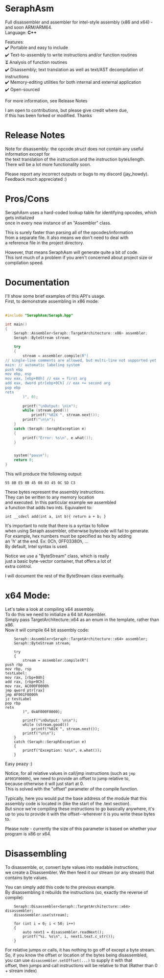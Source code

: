 # SeraphAsm

Full disassembler and assembler for intel-style assembly (x86 and x64) - and soon ARM/ARM64.<br>
Language: <b>C++</b><br>

Features:<br>
✔️ Portable and easy to include<br>
✔️ Text-to-assembly to write instructions and/or function routines<br>
⏳ Analysis of function routines<br>
✔️ Disassembly; text translation as well as text/AST decompilation of instructions<br>
✔️ Memory-editing utilities for both internal and external application<br>
✔️ Open-sourced<br>

For more information, see Release Notes<br>

I am open to contributions, but please give credit where due,<br>
if this has been forked or modified. Thanks<br>

# Release Notes

Note for disassembly: the opcode struct does not contain any useful information except for<br>
the text translation of the instruction and the instruction bytes/length.<br>
There will be a lot more functionality soon.<br>

Please report any incorrect outputs or bugs to my discord (jay_howdy).<br>
Feedback much appreciated :)<br>

# Pros/Cons

SeraphAsm uses a hard-coded lookup table for identifying opcodes, which gets initialized<br>
once in every new instance of an "Assembler" class.<br>

This is surely faster than parsing all of the opcodes/information<br>
from a separate file. It also means we don't need to deal with<br>
a reference file in the project directory.<br>

However, that means SeraphAsm will generate quite a bit of code.<br>
This isnt much of a problem if you aren't concerned about project size or compilation speed.<br>

# Documentation

I'll show some brief examples of this API's usage.<br>
First, to demonstrate assembling in x86 mode:<br>
<br>

```cpp
#include "SeraphAsm/Seraph.hpp"

int main()
{
	Seraph::Assembler<Seraph::TargetArchitecture::x86> assembler;
	Seraph::ByteStream stream;

	try
	{
		stream = assembler.compile(R"(
// single-line comments are allowed, but multi-line not supported yet
main: // automatic labeling system
push ebp
mov ebp, esp
mov eax, [ebp+08h] // eax = first arg
add eax, dword ptr[ebp+0Ch] // eax += second arg
pop ebp
retn
		)", 0);
	
		printf("\nOutput: \n\n");
		while (stream.good())
			printf("%02X ", stream.next());
		printf("\n\n");
	}
	catch (Seraph::SeraphException e)
	{
		printf("Error: %s\n", e.what());
	}


	system("pause");
	return 0;
}
```

This will produce the following output:<br>
```
55 8B E5 8B 45 08 03 45 0C 5D C3
```

These bytes represent the assembly instructions. <br>
They can be written to any memory location<br>
and executed. In this particular example we assembled<br>
a function that adds two ints. Equivalent to:<br>
```
int __cdecl add(int a, int b){ return a + b; }
```

It's important to note that there is a syntax to follow<br>
when using Seraph assembler, otherwise bytecode will fail to generate.<br>
For example, hex numbers must be specified as hex by adding <br>
an 'h' at the end. Ex: 0Ch, 0FF03380h, ...<br>
By default, Intel syntax is used.<br>

Notice we use a "ByteStream" class, which is really<br>
just a basic byte-vector container, that offers a lot of<br>
extra control.<br>

I will document the rest of the ByteStream class eventually.<br>


# x64 Mode:

Let's take a look at compiling x64 assembly.<br>
To do this we need to initialize a 64 bit Assembler.<br>
Simply pass TargetArchitecture::x64 as an enum in the template, rather than x86.<br>
Now it will compile 64 bit assembly code:<br>

```
	Seraph::Assembler<Seraph::TargetArchitecture::x64> assembler;
	Seraph::ByteStream stream;

	try
	{
		stream = assembler.compile(R"(
push rbp
mov rbp, rsp
testLabel:
mov rax, [rbp+08h]
add rax, [rbp+0Ch]
mov rax, AC000F0000h
jmp qword ptr[rax]
jmp AF001F0000h
jz testLabel
pop rbp
retn
		)", 0xAF000F0000);

		printf("\nOutput: \n\n");
		while (stream.good())
			printf("%02X ", stream.next());
		printf("\n\n");
	}
	catch (Seraph::SeraphException e)
	{
		printf("Exception: %s\n", e.what());
	}
```

Easy peazy :)<br>

Notice, for all relative values in call/jmp instructions (such as `jmp AF001F0000h`), we need to provide an offset to jump relative to,<br>
because otherwise it will just start at 0.<br>
This is solved with the "offset" parameter of the compile function.<br>

Typically, here you would put the base address of the module that this assembly code is located in (like the start of the .text section).<br>
But since we're compiling these instructions to go basically anywhere, it's up to you to provide it with the offset--wherever it is you write these bytes to.<br>

Please note - currently the size of this parameter is based on whether your program is x86 or x64.<br>

# Disassembling

To disassemble, or, convert byte values into readable instructions,<br>
we create a Disassembler. We then feed it our stream (or any stream) that contains byte values.<br>

You can simply add this code to the previous example.<br>
By disassembling it rebuilds the instructions (so, exactly the reverse of compile):<br>


```
    Seraph::Disassembler<Seraph::TargetArchitecture::x64> disassembler;
    disassembler.use(stream);

    for (int i = 0; i < 50; i++)
    {
        auto next1 = disassembler.readNext();
        printf("%i.	%s\n", i, next1.text.c_str());
    }
```

For relative jumps or calls, it has nothing to go off of except a byte stream.<br>
So, if you know the offset or location of the bytes being disassembled,<br>
you can use `disassembler.setOffset(...)` to supply it with that<br>
offset, then jumps and call instructions will be relative to that (Rather than 0 + stream index)<br>


